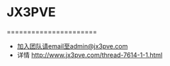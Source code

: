 # JX3PVE
======================

+ 加入团队请email至admin@jx3pve.com
+ 详情 http://www.jx3pve.com/thread-7614-1-1.html

